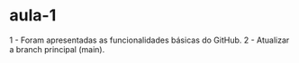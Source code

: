# aula-1

1 - Foram apresentadas as funcionalidades básicas do GitHub.
2 - Atualizar a branch principal (main).
